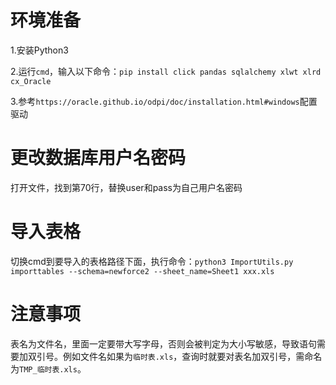 # 环境准备

1.安装Python3

2.运行`cmd`，输入以下命令：`pip install click pandas sqlalchemy xlwt xlrd  cx_Oracle`

3.参考`https://oracle.github.io/odpi/doc/installation.html#windows`配置驱动



# 更改数据库用户名密码

打开文件，找到第70行，替换user和pass为自己用户名密码

# 导入表格

切换cmd到要导入的表格路径下面，执行命令：`python3 ImportUtils.py importtables --schema=newforce2 --sheet_name=Sheet1 xxx.xls`

# 注意事项

表名为文件名，里面一定要带大写字母，否则会被判定为大小写敏感，导致语句需要加双引号。例如文件名如果为`临时表.xls`，查询时就要对表名加双引号，需命名为`TMP_临时表.xls`。